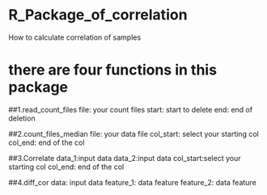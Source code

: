 # R_Package_of_correlation
How to calculate correlation of samples

# there are four functions in this package

##1.read_count_files
file: your count files
start: start to delete
end: end of deletion

##2.count_files_median 
file: your data file
col_start: select your starting col
col_end: end of the col

##3.Correlate 
data_1:input data
data_2:input data
col_start:select your starting col
col_end: end of the col

##4.diff_cor 
data: input data
feature_1: data feature
feature_2: data feature
